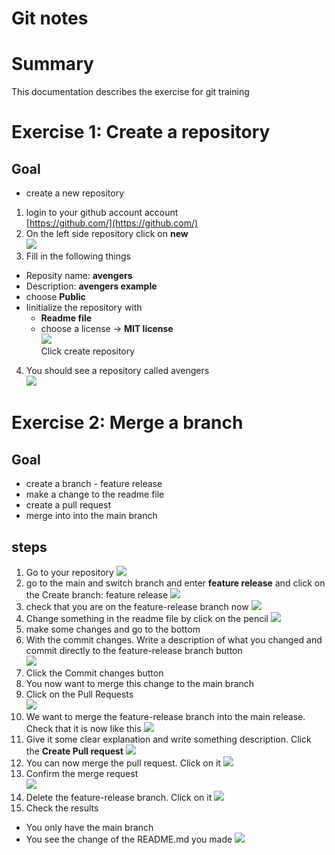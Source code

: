 # Git notes

# Summary
This documentation describes the exercise for git training

# Exercise 1: Create a repository

## Goal
- create a new repository

1. login to your github account account  
[https://github.com/](https://github.com/)
1. On the left side repository click on **new**   
![](media/2021-10-13-12-06-06.png)
3. Fill in the following things
- Reposity name: **avengers**
- Description: **avengers example**
- choose **Public**
- Iinitialize the repository with 
  - **Readme file** 
  - choose a license -> **MIT license**  
![](media/2021-10-13-12-10-17.png)  
Click create repository 
4. You should see a repository called avengers  
![](media/2021-10-13-12-14-35.png)  

# Exercise 2: Merge a branch

## Goal
- create a branch - feature release
- make a change to the readme file
- create a pull request
- merge into into the main branch 

## steps
1. Go to your repository
![](media/2021-10-13-12-29-18.png)  
2. go to the main and switch branch and enter **feature release** and click on the Create branch: feature release
![](media/2021-10-13-12-31-44.png)  
3. check that you are on the feature-release branch now
![](media/2021-10-13-12-32-33.png)  
4. Change something in the readme file by click on the pencil
![](media/2021-10-13-12-33-29.png)  
5. make some changes and go to the bottom 
6. With the commit changes. Write a description of what you changed and commit directly to the feature-release branch button  
![](media/2021-10-13-12-36-38.png)
7. Click the Commit changes button
8. You now want to merge this change to the main branch
9. Click on the Pull Requests  
![](media/2021-10-13-12-39-00.png)  
10. We want to merge the feature-release branch into the main release. Check that it is now like this
![](media/2021-10-13-12-40-50.png)  
11. Give it some clear explanation and write something description. Click the **Create Pull request**
![](media/2021-10-13-12-42-08.png)  
12. You can now merge the pull request. Click on it
![](media/2021-10-13-12-43-03.png)  
13. Confirm the merge request  
![](media/2021-10-13-12-43-36.png)  
14. Delete the feature-release branch. Click on it
![](media/2021-10-13-12-44-21.png)  
15. Check the results
- You only have the main branch
- You see the change of the README.md you made
![](media/2021-10-13-12-45-39.png)   



